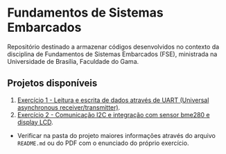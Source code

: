# Fundamentos de Sistemas Embarcados

Repositório destinado a armazenar códigos desenvolvidos no contexto da disciplina de Fundamentos de Sistemas Embarcados (FSE), ministrada na Universidade de Brasília, Faculdade do Gama.

## Projetos disponíveis

1. [Exercício 1 - Leitura e escrita de dados através de UART (Universal asynchronous receiver/transmitter)](https://github.com/WelisonR/embarcados/tree/master/entregas/ex1_uart_welisonregis).
2. [Exercício 2 - Comunicação I2C e integração com sensor bme280 e display LCD](https://github.com/WelisonR/embarcados-ex2).

*   Verificar na pasta do projeto maiores informações através do arquivo `README.md` ou do PDF com o enunciado do próprio exercício.
